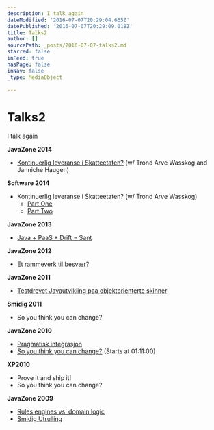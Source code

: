 ```yaml
---
description: I talk again
dateModified: '2016-07-07T20:29:04.665Z'
datePublished: '2016-07-07T20:29:09.018Z'
title: Talks2
author: []
sourcePath: _posts/2016-07-07-talks2.md
starred: false
inFeed: true
hasPage: false
inNav: false
_type: MediaObject

---
```

# Talks2

I talk again

**JavaZone 2014**

* [Kontinuerlig leveranse i Skatteetaten?][0] (w/ Trond Arve Wasskog and Janniche Haugen)

**Software 2014**

* Kontinuerlig leveranse i Skatteetaten? (w/ Trond Arve Wasskog)
  * [Part One][1]
  * [Part Two][2]

**JavaZone 2013**

* [Java + PaaS + Drift = Sant][3]

**JavaZone 2012**

* [Et rammeverk til besvær?][4]

**JavaZone 2011**

* [Testdrevet Javautvikling paa objektorienterte skinner][5]

**Smidig 2011**

* So you think you can change?

**JavaZone 2010**

* [Pragmatisk integrasjon][6]
* [So you think you can change?][7] (Starts at 01:11:00)

**XP2010**

* Prove it and ship it!
* So you think you can change?

**JavaZone 2009**

* [Rules engines vs. domain logic][8]
* [Smidig Utrulling][9]

[0]: https://vimeo.com/105777592
[1]: http://www.slideshare.net/ilmyggo/kontinuerlig-leveransei-skatteetatenpart1
[2]: http://www.slideshare.net/ilmyggo/kontinuerlig-leveransei-skatteetatenpart2
[3]: https://vimeo.com/album/1807533/video/74444252
[4]: https://vimeo.com/album/1807533/video/49477309
[5]: http://vimeo.com/28792380
[6]: http://vimeo.com/28621536
[7]: http://vimeo.com/28614233
[8]: https://vimeo.com/album/1807533/video/35220226
[9]: https://vimeo.com/album/1807533/video/35219624